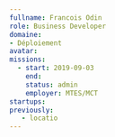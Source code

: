 ```yaml
---
fullname: Francois Odin
role: Business Developer
domaine: 
- Déploiement
avatar:
missions:
  - start: 2019-09-03
    end:
    status: admin
    employer: MTES/MCT
startups:
previously:
   - locatio
---
```

